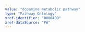```yaml
---
value: "dopamine metabolic pathway"
type: "Pathway Ontology"
xref-identifier: "0000409"
xref-dataSource: "PW"
---
```

